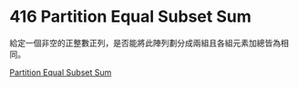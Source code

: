 # 416 Partition Equal Subset Sum

給定一個非空的正整數正列，是否能將此陣列劃分成兩組且各組元素加總皆為相同。

[Partition Equal Subset Sum](https://leetcode.com/problems/partition-equal-subset-sum/)